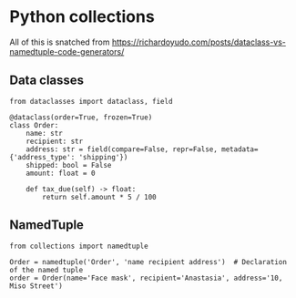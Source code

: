 # Python collections

All of this is snatched from <https://richardoyudo.com/posts/dataclass-vs-namedtuple-code-generators/>

## Data classes

```text
from dataclasses import dataclass, field

@dataclass(order=True, frozen=True)
class Order:
    name: str
    recipient: str
    address: str = field(compare=False, repr=False, metadata={'address_type': 'shipping'})
    shipped: bool = False
    amount: float = 0
    
    def tax_due(self) -> float:
        return self.amount * 5 / 100
```

## NamedTuple


```text
from collections import namedtuple

Order = namedtuple('Order', 'name recipient address')  # Declaration of the named tuple
order = Order(name='Face mask', recipient='Anastasia', address='10, Miso Street')
```

